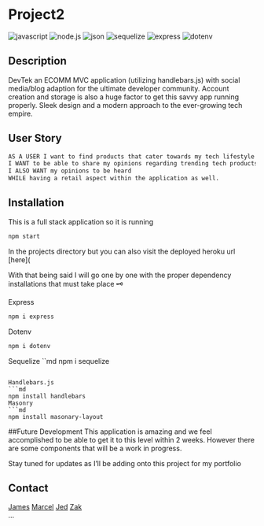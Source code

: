 # Project2


![javascript](https://img.shields.io/badge/Javascript-yellow)
![node.js](https://img.shields.io/badge/-node.js-green)
![json](https://img.shields.io/badge/-json-orange)
![sequelize](https://img.shields.io/badge/Sequelize-blue)
![express](https://img.shields.io/badge/express-orange)
![dotenv](https://img.shields.io/badge/dotenv-green)

## Description 
DevTek an ECOMM MVC application (utilizing handlebars.js) with social media/blog adaption for the ultimate developer community. Account creation and storage is also a huge factor to get this savvy app running properly. Sleek design and a modern approach to the ever-growing tech empire.

## User Story 
```md 
AS A USER I want to find products that cater towards my tech lifestyle and career 
I WANT to be able to share my opinions regarding trending tech products with other people
I ALSO WANT my opinions to be heard 
WHILE having a retail aspect within the application as well.
```
## Installation 
This is a full stack application so it is running 

```md
npm start
```
In the projects directory but you can also visit the deployed heroku url [here](


With that being said I will go one by one with the proper dependency installations that must take place :old_key:

Express 
```md
npm i express
```

Dotenv
```md
npm i dotenv
```

Sequelize
``md
npm i sequelize
```

Handlebars.js
```md
npm install handlebars
Masonry 
```md
npm install masonary-layout 
```

##Future Development 
This application is amazing and we feel accomplished to be able to get it to this level within 2 weeks. However there are some components that will be a work in progress. 

Stay tuned for updates as I’ll be adding onto this project for my portfolio 



## Contact
[James](mailto:jamesthomaspatmore7@gmail.com)
[Marcel](mailto:marcelbachelier232@gmail.com)
[Jed](mailto:schuylertjed@gmail.com)
[Zak](mailto:Taylorzak@hotmail.com)
</br>
…



